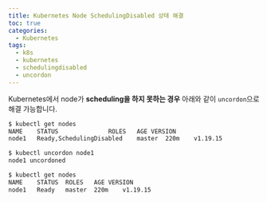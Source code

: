 ```yaml
---
title: Kubernetes Node SchedulingDisabled 상태 해결
toc: true
categories:
  - Kubernetes
tags:
  - k8s
  - kubernetes
  - schedulingdisabled
  - uncordon
---
```


Kubernetes에서 node가 **scheduling을 하지 못하는 경우** 아래와 같이 `uncordon`으로 해결 가능합니다.

```bash
$ kubectl get nodes
NAME	STATUS				ROLES	AGE	VERSION
node1	Ready,SchedulingDisabled	master	220m	v1.19.15

$ kubectl uncordon node1
node1 uncordoned

$ kubectl get nodes
NAME	STATUS	ROLES	AGE	VERSION
node1	Ready	master	220m	v1.19.15
```

